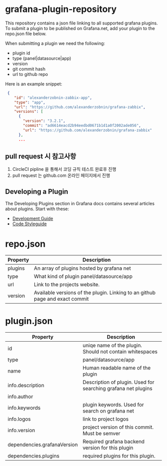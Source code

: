 # grafana-plugin-repository

This repository contains a json file linking to all supported grafana plugins. To submit a plugin to be published on Grafana.net, add your plugin to the repo.json file below.

When submitting a plugin we need the following:

- plugin id
- type (panel|datasource|app)
- version
- git commit hash
- url to github repo

Here is an example snippet:
```json
 {
    "id": "alexanderzobnin-zabbix-app",
    "type": "app",
    "url": "https://github.com/alexanderzobnin/grafana-zabbix",
    "versions": [
      {
        "version": "3.2.1",
        "commit": "ad6614eacd2b94eedbd0671b1d1a0f2002ade056",
        "url": "https://github.com/alexanderzobnin/grafana-zabbix"
      },
      ...
```
## pull request 시 참고사항
1. CircleCI pipline 을 통해서 코딩 규칙 테스트 완료후 진행
1. pull request 는 github.com 온라인 페이지에서 진행

## Developing a Plugin

The Developing Plugins section in Grafana docs contains several articles about plugins. Start with these:

- [Development Guide](http://docs.grafana.org/plugins/developing/development/)
- [Code Styleguide](http://docs.grafana.org/plugins/developing/code-styleguide/)


# repo.json

| Property | Description |
| ------------- |-------------|
| plugins | An array of plugins hosted by grafana net |
| type | What kind of plugin panel/datasource/app |
| url | Link to the projects website. |
| version | Available versions of the plugin. Linking to an github page and exact commit |


# plugin.json

| Property | Description |
| ------------- |-------------|
| id | uniqe name of the plugin. Should not contain whitespaces |
| type | panel/datasource/app |
| name | Human readable name of the plugin |
| info.description | Description of plugin. Used for searching grafana net plugins |
| info.author | |
| info.keywords | plugin keywords. Used for search on grafana net|
| info.logos | link to project logos |
| info.version | project version of this commit. Must be semver |
| dependencies.grafanaVersion | Required grafana backend version for this plugin |
| dependencies.plugins | required plugins for this plugin. |
